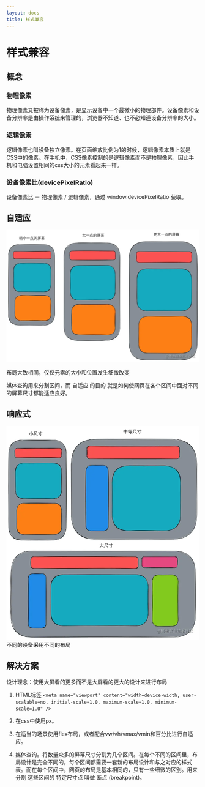 ```yaml
---
layout: docs
title: 样式兼容
---
```


# 样式兼容

## 概念

### 物理像素

物理像素又被称为设备像素，是显示设备中一个最微小的物理部件。设备像素和设备分辨率是由操作系统来管理的，浏览器不知道、也不必知道设备分辨率的大小。​

### 逻辑像素

逻辑像素也叫设备独立像素。在页面缩放比例为1的时候，逻辑像素本质上就是CSS中的像素。在手机中，CSS像素控制的是逻辑像素而不是物理像素，因此手机和电脑设置相同的css大小的元素看起来一样。

### 设备像素比(devicePixelRatio)

设备像素比 ＝ 物理像素 / 逻辑像素，通过 window.devicePixelRatio 获取。

## 自适应

![](../img/9.png)

布局大致相同，仅仅元素的大小和位置发生细微改变

媒体查询用来分割区间，而 自适应 的目的 就是如何使网页在各个区间中面对不同的屏幕尺寸都能适应良好。

## 响应式

![](../img/10.png)
不同的设备采用不同的布局

## 解决方案

设计理念：使用大屏看的更多而不是大屏看的更大的设计来进行布局

1. HTML标签 `<meta name="viewport" content="width=device-width, user-scalable=no, initial-scale=1.0, maximum-scale=1.0, minimum-scale=1.0" />`

2. 在css中使用px。

3. 在适当的场景使用flex布局，或者配合vw/vh/vmax/vmin和百分比进行自适应。

4. 媒体查询。将数量众多的屏幕尺寸分割为几个区间。在每个不同的区间里，布局设计是完全不同的，每个区间都需要一套新的布局设计和与之对应的样式表。而在每个区间中，网页的布局是基本相同的，只有一些细微的区别。用来 分割 这些区间的 特定尺寸点 叫做 断点 (breakpoint)。
